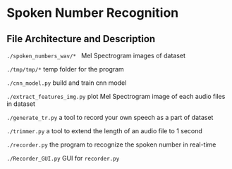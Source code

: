 # Spoken Number Recognition

## File Architecture and Description
`./spoken_numbers_wav/*`   Mel Spectrogram images of dataset

`./tmp/tmp/*`   temp folder for the program

`./cnn_model.py`   build and train cnn model

`./extract_features_img.py`   plot Mel Spectrogram image of each audio files in dataset

`./generate_tr.py`   a tool to record your own speech as a part of dataset
 
 `./trimmer.py`   a tool to extend the length of an audio file to 1 second
 
 `./recorder.py`   the program to recognize the spoken number in real-time
 
 `./Recorder_GUI.py`   GUI for `recorder.py`
 
